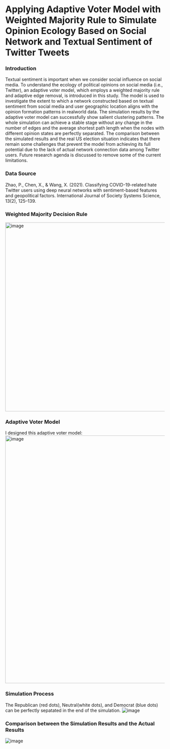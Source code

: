 # Applying Adaptive Voter Model with Weighted Majority Rule to Simulate Opinion Ecology Based on Social Network and Textual Sentiment of Twitter Tweets

### Introduction

Textual sentiment is important when we consider social influence on social media. To understand
the ecology of political opinions on social media (i.e., Twitter), an adaptive voter model, which
employs a weighted majority rule and adaptive edge removal, is introduced in this study. The
model is used to investigate the extent to which a network constructed based on textual sentiment
from social media and user geographic location aligns with the opinion formation patterns in realworld
data. The simulation results by the adaptive voter model can successfully show salient
clustering patterns. The whole simulation can achieve a stable stage without any change in the
number of edges and the average shortest path length when the nodes with different opinion states
are perfectly separated. The comparison between the simulated results and the real US election
situation indicates that there remain some challenges that prevent the model from achieving its full
potential due to the lack of actual network connection data among Twitter users. Future research
agenda is discussed to remove some of the current limitations.

### Data Source
Zhao, P., Chen, X., & Wang, X. (2021). Classifying COVID-19-related hate Twitter users using
deep neural networks with sentiment-based features and geopolitical factors. International
Journal of Society Systems Science, 13(2), 125–139.

### Weighted Majority Decision Rule
<img width="595" alt="image" src="https://github.com/xin-wang-kr/Adaptive-Voter-Model-Opinion-Dynamics/assets/28020765/3b3cc7bd-7551-46f5-951e-2c57e79cf9a1">

### Adaptive Voter Model
I designed this adaptive voter model:
<img width="780" alt="image" src="https://github.com/xin-wang-kr/Adaptive-Voter-Model-Opinion-Dynamics/assets/28020765/e45a707c-4b11-4f01-88af-bb504f50d24c">

### Simulation Process
The Republican (red dots), Neutral(white dots), and Democrat (blue dots) can be perfectly sepatated in the end of the simulation.
![image](https://github.com/xin-wang-kr/Adaptive-Voter-Model-Opinion-Dynamics/assets/28020765/c2a685a7-3173-4cec-9cd1-2b26bbcd8f16)


### Comparison between the Simulation Results and the Actual Results
![image](https://github.com/xin-wang-kr/Adaptive-Voter-Model-Opinion-Dynamics/assets/28020765/d87b5976-9771-495e-a792-49e3cb0e479d)

